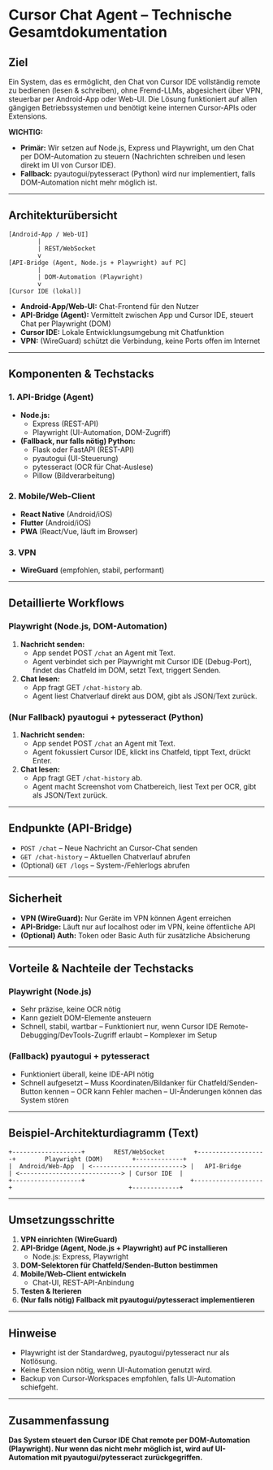 # Cursor Chat Agent – Technische Gesamtdokumentation

## Ziel

Ein System, das es ermöglicht, den Chat von Cursor IDE vollständig remote zu bedienen (lesen & schreiben), ohne Fremd-LLMs, abgesichert über VPN, steuerbar per Android-App oder Web-UI. Die Lösung funktioniert auf allen gängigen Betriebssystemen und benötigt keine internen Cursor-APIs oder Extensions.

**WICHTIG:**
- **Primär:** Wir setzen auf Node.js, Express und Playwright, um den Chat per DOM-Automation zu steuern (Nachrichten schreiben und lesen direkt im UI von Cursor IDE).
- **Fallback:** pyautogui/pytesseract (Python) wird nur implementiert, falls DOM-Automation nicht mehr möglich ist.

---

## Architekturübersicht

```
[Android-App / Web-UI]
        |
        | REST/WebSocket
        v
[API-Bridge (Agent, Node.js + Playwright) auf PC]
        |
        | DOM-Automation (Playwright)
        v
[Cursor IDE (lokal)]
```

- **Android-App/Web-UI:** Chat-Frontend für den Nutzer
- **API-Bridge (Agent):** Vermittelt zwischen App und Cursor IDE, steuert Chat per Playwright (DOM)
- **Cursor IDE:** Lokale Entwicklungsumgebung mit Chatfunktion
- **VPN:** (WireGuard) schützt die Verbindung, keine Ports offen im Internet

---

## Komponenten & Techstacks

### 1. API-Bridge (Agent)
- **Node.js:**
  - Express (REST-API)
  - Playwright (UI-Automation, DOM-Zugriff)
- **(Fallback, nur falls nötig) Python:**
  - Flask oder FastAPI (REST-API)
  - pyautogui (UI-Steuerung)
  - pytesseract (OCR für Chat-Auslese)
  - Pillow (Bildverarbeitung)

### 2. Mobile/Web-Client
- **React Native** (Android/iOS)
- **Flutter** (Android/iOS)
- **PWA** (React/Vue, läuft im Browser)

### 3. VPN
- **WireGuard** (empfohlen, stabil, performant)

---

## Detaillierte Workflows

### Playwright (Node.js, DOM-Automation)

1. **Nachricht senden:**
   - App sendet POST `/chat` an Agent mit Text.
   - Agent verbindet sich per Playwright mit Cursor IDE (Debug-Port), findet das Chatfeld im DOM, setzt Text, triggert Senden.
2. **Chat lesen:**
   - App fragt GET `/chat-history` ab.
   - Agent liest Chatverlauf direkt aus DOM, gibt als JSON/Text zurück.

### (Nur Fallback) pyautogui + pytesseract (Python)

1. **Nachricht senden:**
   - App sendet POST `/chat` an Agent mit Text.
   - Agent fokussiert Cursor IDE, klickt ins Chatfeld, tippt Text, drückt Enter.
2. **Chat lesen:**
   - App fragt GET `/chat-history` ab.
   - Agent macht Screenshot vom Chatbereich, liest Text per OCR, gibt als JSON/Text zurück.

---

## Endpunkte (API-Bridge)

- `POST /chat` – Neue Nachricht an Cursor-Chat senden
- `GET /chat-history` – Aktuellen Chatverlauf abrufen
- (Optional) `GET /logs` – System-/Fehlerlogs abrufen

---

## Sicherheit

- **VPN (WireGuard):** Nur Geräte im VPN können Agent erreichen
- **API-Bridge:** Läuft nur auf localhost oder im VPN, keine öffentliche API
- **(Optional) Auth:** Token oder Basic Auth für zusätzliche Absicherung

---

## Vorteile & Nachteile der Techstacks

### Playwright (Node.js)
+ Sehr präzise, keine OCR nötig
+ Kann gezielt DOM-Elemente ansteuern
+ Schnell, stabil, wartbar
– Funktioniert nur, wenn Cursor IDE Remote-Debugging/DevTools-Zugriff erlaubt
– Komplexer im Setup

### (Fallback) pyautogui + pytesseract
+ Funktioniert überall, keine IDE-API nötig
+ Schnell aufgesetzt
– Muss Koordinaten/Bildanker für Chatfeld/Senden-Button kennen
– OCR kann Fehler machen
– UI-Änderungen können das System stören

---

## Beispiel-Architekturdiagramm (Text)

```
+-------------------+        REST/WebSocket        +-------------------+        Playwright (DOM)        +-------------+
|  Android/Web-App  | <-------------------------> |   API-Bridge      | <----------------------------> | Cursor IDE  |
+-------------------+                             +-------------------+                                +-------------+
```

---

## Umsetzungsschritte

1. **VPN einrichten (WireGuard)**
2. **API-Bridge (Agent, Node.js + Playwright) auf PC installieren**
   - Node.js: Express, Playwright
3. **DOM-Selektoren für Chatfeld/Senden-Button bestimmen**
4. **Mobile/Web-Client entwickeln**
   - Chat-UI, REST-API-Anbindung
5. **Testen & Iterieren**
6. **(Nur falls nötig) Fallback mit pyautogui/pytesseract implementieren**

---

## Hinweise
- Playwright ist der Standardweg, pyautogui/pytesseract nur als Notlösung.
- Keine Extension nötig, wenn UI-Automation genutzt wird.
- Backup von Cursor-Workspaces empfohlen, falls UI-Automation schiefgeht.

---

## Zusammenfassung

**Das System steuert den Cursor IDE Chat remote per DOM-Automation (Playwright). Nur wenn das nicht mehr möglich ist, wird auf UI-Automation mit pyautogui/pytesseract zurückgegriffen.** 